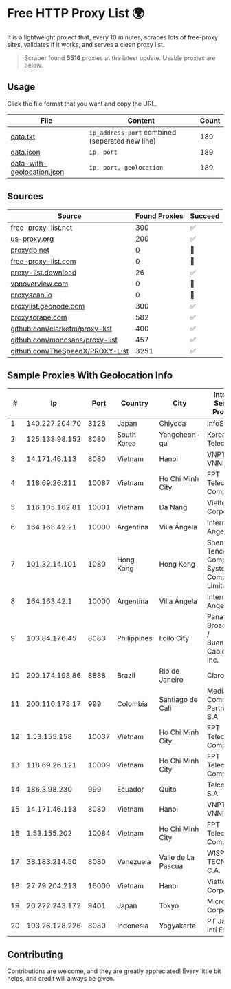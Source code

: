 
# Free HTTP Proxy List 🌍

It is a lightweight project that, every 10 minutes, scrapes lots of free-proxy sites, validates if it works, and serves a clean proxy list.


> Scraper found **5516** proxies at the latest update. Usable proxies are below.

## Usage

Click the file format that you want and copy the URL.


|File|Content|Count|
|----|-------|-----|
|[data.txt](https://raw.githubusercontent.com/themiralay/Proxy-List-World/master/data.txt)|`ip_address:port` combined (seperated new line)|189|
|[data.json](https://raw.githubusercontent.com/themiralay/Proxy-List-World/master/data.json)|`ip, port`|189|
|[data-with-geolocation.json](https://raw.githubusercontent.com/themiralay/Proxy-List-World/master/data-with-geolocation.json)|`ip, port, geolocation`|189|

## Sources

|Source|Found Proxies|Succeed|
|------|-------------|-------|
|[free-proxy-list.net](https://free-proxy-list.net)|300|✅|
|[us-proxy.org](https://www.us-proxy.org)|200|✅|
|[proxydb.net](http://proxydb.net)|0|🚫|
|[free-proxy-list.com](https://free-proxy-list.com/?page=&port=&type%5B%5D=http&type%5B%5D=https&up_time=0&search=Search)|0|🚫|
|[proxy-list.download](https://www.proxy-list.download/HTTP)|26|✅|
|[vpnoverview.com](https://vpnoverview.com/privacy/anonymous-browsing/free-proxy-servers)|0|🚫|
|[proxyscan.io](https://www.proxyscan.io)|0|🚫|
|[proxylist.geonode.com](https://proxylist.geonode.com/api/proxy-list?limit=300&page=1&sort_by=lastChecked&sort_type=desc&protocols=http,https)|300|✅|
|[proxyscrape.com](https://api.proxyscrape.com/v2/?request=displayproxies&protocol=http&timeout=10000&country=all&ssl=all&anonymity=all)|582|✅|
|[github.com/clarketm/proxy-list](https://raw.githubusercontent.com/clarketm/proxy-list/master/proxy-list-raw.txt)|400|✅|
|[github.com/monosans/proxy-list](https://raw.githubusercontent.com/monosans/proxy-list/main/proxies/http.txt)|457|✅|
|[github.com/TheSpeedX/PROXY-List](https://raw.githubusercontent.com/TheSpeedX/PROXY-List/master/http.txt)|3251|✅|


## Sample Proxies With Geolocation Info

|#|Ip|Port|Country|City|Internet Service Provider|
|-|--|----|-------|----|-------------------------|
|1|140.227.204.70|3128|Japan|Chiyoda|InfoSphere|
|2|125.133.98.152|8080|South Korea|Yangcheon-gu|Korea Telecom|
|3|14.171.46.113|8080|Vietnam|Hanoi|VNPT-VNNIC|
|4|118.69.26.211|10087|Vietnam|Ho Chi Minh City|FPT Telecom Company|
|5|116.105.162.81|10001|Vietnam|Da Nang|Viettel Corporation|
|6|164.163.42.21|10000|Argentina|Villa Ángela|Interret Villa Angela SRL|
|7|101.32.14.101|1080|Hong Kong|Hong Kong|Shenzhen Tencent Computer Systems Company Limited|
|8|164.163.42.1|10000|Argentina|Villa Ángela|Interret Villa Angela SRL|
|9|103.84.176.45|8083|Philippines|Iloilo City|Panay Broadband / Buenavista Cable TV., Inc.|
|10|200.174.198.86|8888|Brazil|Rio de Janeiro|Claro S.A|
|11|200.110.173.17|999|Colombia|Santiago de Cali|Media Commerce Partners S.A|
|12|1.53.155.158|10037|Vietnam|Ho Chi Minh City|FPT Telecom Company|
|13|118.69.26.121|10009|Vietnam|Ho Chi Minh City|FPT Telecom Company|
|14|186.3.98.230|999|Ecuador|Quito|Telconet S.A|
|15|14.171.46.113|8080|Vietnam|Hanoi|VNPT-VNNIC|
|16|1.53.155.202|10084|Vietnam|Ho Chi Minh City|FPT Telecom Company|
|17|38.183.214.50|8080|Venezuela|Valle de La Pascua|WISP TECNOGER, C.A.|
|18|27.79.204.213|16000|Vietnam|Hanoi|Viettel Corporation|
|19|20.222.243.172|9401|Japan|Tokyo|Microsoft Corporation|
|20|103.26.128.226|8080|Indonesia|Yogyakarta|PT Jaringan Inti Exadata|



## Contributing

Contributions are welcome, and they are greatly appreciated! Every
little bit helps, and credit will always be given.

